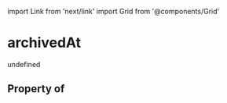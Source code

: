 import Link from 'next/link'
import Grid from '@components/Grid'

# archivedAt

undefined

## Property of



